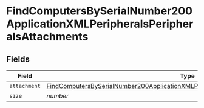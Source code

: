 # FindComputersBySerialNumber200ApplicationXMLPeripheralsPeripheralsAttachments


## Fields

| Field                                                                                                                                                                                                         | Type                                                                                                                                                                                                          | Required                                                                                                                                                                                                      | Description                                                                                                                                                                                                   | Example                                                                                                                                                                                                       |
| ------------------------------------------------------------------------------------------------------------------------------------------------------------------------------------------------------------- | ------------------------------------------------------------------------------------------------------------------------------------------------------------------------------------------------------------- | ------------------------------------------------------------------------------------------------------------------------------------------------------------------------------------------------------------- | ------------------------------------------------------------------------------------------------------------------------------------------------------------------------------------------------------------- | ------------------------------------------------------------------------------------------------------------------------------------------------------------------------------------------------------------- |
| `attachment`                                                                                                                                                                                                  | [FindComputersBySerialNumber200ApplicationXMLPeripheralsPeripheralsAttachmentsAttachment](../../models/operations/findcomputersbyserialnumber200applicationxmlperipheralsperipheralsattachmentsattachment.md) | :heavy_minus_sign:                                                                                                                                                                                            | N/A                                                                                                                                                                                                           |                                                                                                                                                                                                               |
| `size`                                                                                                                                                                                                        | *number*                                                                                                                                                                                                      | :heavy_minus_sign:                                                                                                                                                                                            | N/A                                                                                                                                                                                                           | 1                                                                                                                                                                                                             |
